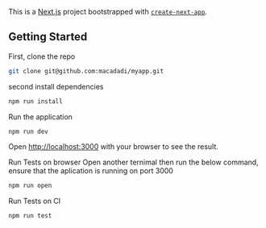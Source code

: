 This is a [Next.js](https://nextjs.org/) project bootstrapped with [`create-next-app`](https://github.com/vercel/next.js/tree/canary/packages/create-next-app).

## Getting Started

First, clone the repo
```bash
git clone git@github.com:macadadi/myapp.git
```
second install dependencies
```bash
npm run install
```

Run the application
```bash
npm run dev
```

Open [http://localhost:3000](http://localhost:3000) with your browser to see the result.

Run Tests on browser
Open another ternimal then run the below command, ensure that the aplication is running on port 3000

```bash
npm run open
```

Run Tests on CI
```bash
npm run test
```

